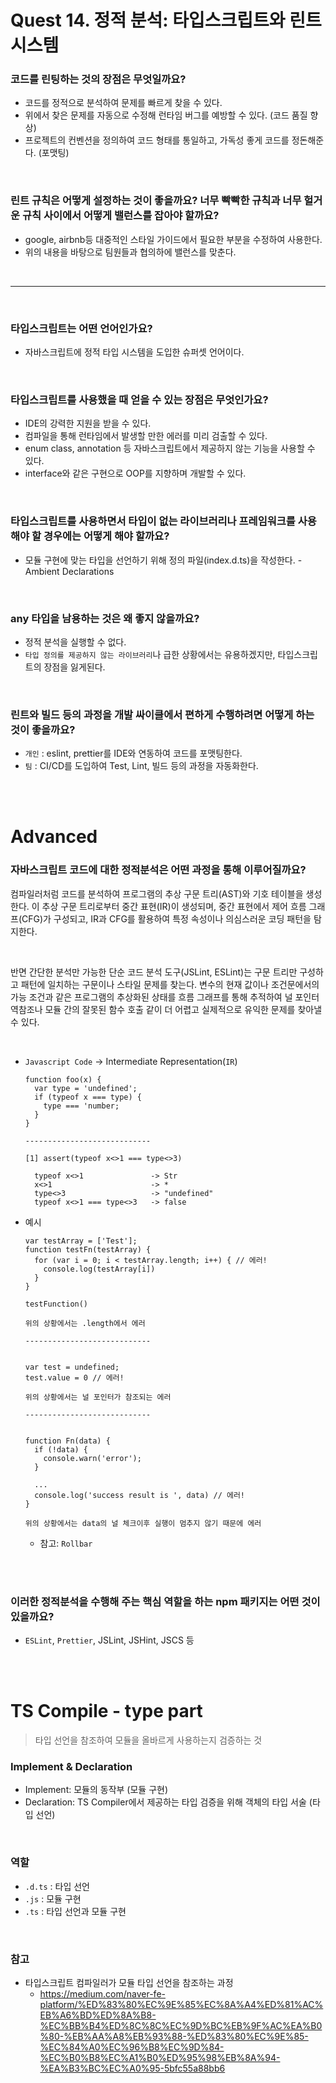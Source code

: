 # Quest 14. 정적 분석: 타입스크립트와 린트 시스템

### 코드를 린팅하는 것의 장점은 무엇일까요?

- 코드를 정적으로 분석하여 문제를 빠르게 찾을 수 있다.
- 위에서 찾은 문제를 자동으로 수정해 런타임 버그를 예방할 수 있다. (코드 품질 향상)
- 프로젝트의 컨벤션을 정의하여 코드 형태를 통일하고, 가독성 좋게 코드를 정돈해준다. (포맷팅)

<br>

### 린트 규칙은 어떻게 설정하는 것이 좋을까요? 너무 빡빡한 규칙과 너무 헐거운 규칙 사이에서 어떻게 밸런스를 잡아야 할까요?

- google, airbnb등 대중적인 스타일 가이드에서 필요한 부분을 수정하여 사용한다.
- 위의 내용을 바탕으로 팀원들과 협의하에 밸런스를 맞춘다.

<br>

---

<br>

### 타입스크립트는 어떤 언어인가요?

- 자바스크립트에 정적 타입 시스템을 도입한 슈퍼셋 언어이다.

<br>

### 타입스크립트를 사용했을 때 얻을 수 있는 장점은 무엇인가요?

- IDE의 강력한 지원을 받을 수 있다.
- 컴파일을 통해 런타임에서 발생할 만한 에러를 미리 검출할 수 있다.
- enum class, annotation 등 자바스크립트에서 제공하지 않는 기능을 사용할 수 있다.
- interface와 같은 구현으로 OOP를 지향하며 개발할 수 있다.

<br>

### 타입스크립트를 사용하면서 타입이 없는 라이브러리나 프레임워크를 사용해야 할 경우에는 어떻게 해야 할까요?

- 모듈 구현에 맞는 타입을 선언하기 위해 정의 파일(index.d.ts)을 작성한다. - Ambient Declarations

<br>

### any 타입을 남용하는 것은 왜 좋지 않을까요?

- 정적 분석을 실행할 수 없다.
- `타입 정의를 제공하지 않는 라이브러리`나 급한 상황에서는 유용하겠지만, 타입스크립트의 장점을 잃게된다.

<br>

### 린트와 빌드 등의 과정을 개발 싸이클에서 편하게 수행하려면 어떻게 하는 것이 좋을까요?

- `개인` : eslint, prettier를 IDE와 연동하여 코드를 포맷팅한다.
- `팀` : CI/CD를 도입하여 Test, Lint, 빌드 등의 과정을 자동화한다.

<br><br>

# Advanced

### 자바스크립트 코드에 대한 정적분석은 어떤 과정을 통해 이루어질까요?

컴파일러처럼 코드를 분석하여 프로그램의 추상 구문 트리(AST)와 기호 테이블을 생성한다. 이 추상 구문 트리로부터 중간 표현(IR)이 생성되며, 중간 표현에서 제어 흐름 그래프(CFG)가 구성되고, IR과 CFG를 활용하여 특정 속성이나 의심스러운 코딩 패턴을 탐지한다.

<br>

반면 간단한 분석만 가능한 단순 코드 분석 도구(JSLint, ESLint)는 구문 트리만 구성하고 패턴에 일치하는 구문이나 스타일 문제를 찾는다.
변수의 현재 값이나 조건문에서의 가능 조건과 같은 프로그램의 추상화된 상태를 흐름 그래프를 통해 추적하여 널 포인터 역참조나 모듈 간의 잘못된 함수 호출 같이 더 어렵고 실제적으로 유익한 문제를 찾아낼 수 있다.

<br>

- `Javascript Code` -> Intermediate Representation(`IR`)

  ```
  function foo(x) {
    var type = 'undefined';
    if (typeof x === type) {
      type === 'number;
    }
  }

  ----------------------------

  [1] assert(typeof x<>1 === type<>3)

    typeof x<>1               -> Str
    x<>1                      -> *
    type<>3                   -> "undefined"
    typeof x<>1 === type<>3   -> false

  ```

- 예시

  ```
  var testArray = ['Test'];
  function testFn(testArray) {
    for (var i = 0; i < testArray.length; i++) { // 에러!
      console.log(testArray[i])
    }
  }

  testFunction()

  위의 상황에서는 .length에서 에러

  ----------------------------


  var test = undefined;
  test.value = 0 // 에러!

  위의 상황에서는 널 포인터가 참조되는 에러

  ----------------------------


  function Fn(data) {
    if (!data) {
      console.warn('error');
    }

    ...
    console.log('success result is ', data) // 에러!
  }

  위의 상황에서는 data의 널 체크이후 실행이 멈추지 않기 때문에 에러

  ```

  - 참고: `Rollbar`

<br><br>

### 이러한 정적분석을 수행해 주는 핵심 역할을 하는 npm 패키지는 어떤 것이 있을까요?

- `ESLint`, `Prettier`, JSLint, JSHint, JSCS 등

<br><br>

# TS Compile - type part

> 타입 선언을 참조하여 모듈을 올바르게 사용하는지 검증하는 것

### Implement & Declaration

- Implement: 모듈의 동작부 (모듈 구현)
- Declaration: TS Compiler에서 제공하는 타입 검증을 위해 객체의 타입 서술 (타입 선언)

<br>

### 역할

- `.d.ts` : 타입 선언
- `.js` : 모듈 구현
- `.ts` : 타입 선언과 모듈 구현

<br>

### 참고

- 타입스크립트 컴파일러가 모듈 타입 선언을 참조하는 과정
  - https://medium.com/naver-fe-platform/%ED%83%80%EC%9E%85%EC%8A%A4%ED%81%AC%EB%A6%BD%ED%8A%B8-%EC%BB%B4%ED%8C%8C%EC%9D%BC%EB%9F%AC%EA%B0%80-%EB%AA%A8%EB%93%88-%ED%83%80%EC%9E%85-%EC%84%A0%EC%96%B8%EC%9D%84-%EC%B0%B8%EC%A1%B0%ED%95%98%EB%8A%94-%EA%B3%BC%EC%A0%95-5bfc55a88bb6
